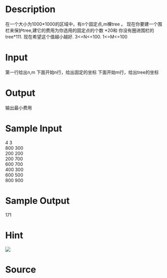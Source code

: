 
# Description

<div class="content">在一个大小为1000*1000的区域中，有n个固定点,m棵tree 。
现在你要建一个围栏来保护tree,建它的费用为你选用的固定点的个数 *20和
你没有圈进围栏的tree*111. 现在希望这个值越小越好.
3&lt;=N&lt;=100.
1&lt;=M&lt;=100</div>

# Input

<div class="content">第一行给出n,m
下面开始n行，给出固定的坐标 
下面开始m行，给出tree的坐标 
</div>

# Output

<div class="content"><p>输出最小费用</p></div>

# Sample Input

<div class="content"><span class="sampledata">4 3<br/>
800 300<br/>
200 200<br/>
200 700<br/>
600 700<br/>
400 300<br/>
600 500<br/>
800 900</span></div>

# Sample Output

<div class="content"><span class="sampledata">171</span></div>

# Hint

<div class="content"><p><img border="0" src="source/bzoj/1390/img/aHR0cHM6Ly9seWRzeS5jb20vSnVkZ2VPbmxpbmUvaW1hZ2VzLzEzOTAuanBn.jpg"/></p></div>

# Source

<div class="content"><p><a href="problemset.php?search="></a></p></div>

